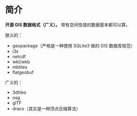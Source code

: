 # 简介

**开源 GIS 数据格式（广义）。** 带有空间性值的数据基本都可以算。

狭义的：

- geopackage（严格是一种使用 SQLite3 做的 GIS 数据库规范）
- i3s
- netcdf
- wkt/wkb
- mbtiles
- flatgeobuf



广义的：

- 3dtiles
- osg
- glTF
- draco（其实是一种顶点压缩算法）
